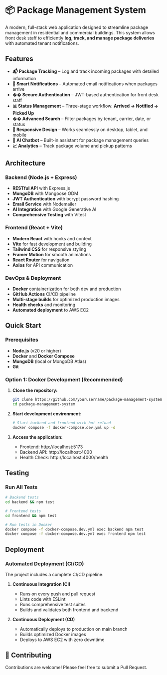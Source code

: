 # 📦 Package Management System

A modern, full-stack web application designed to streamline package management in residential and commercial buildings. This system allows front desk staff to efficiently **log, track, and manage package deliveries** with automated tenant notifications.

## Features

- **📬 Package Tracking** – Log and track incoming packages with detailed information
- **🔔 Smart Notifications** – Automated email notifications when packages arrive
- **�� Secure Authentication** – JWT-based authentication for front desk staff
- **📊 Status Management** – Three-stage workflow: **Arrived → Notified → Picked Up**
- **�� Advanced Search** – Filter packages by tenant, carrier, date, or status
- **📱 Responsive Design** – Works seamlessly on desktop, tablet, and mobile
- **🤖 AI Chatbot** – Built-in assistant for package management queries
- **📈 Analytics** – Track package volume and pickup patterns

## Architecture

### Backend (Node.js + Express)
- **RESTful API** with Express.js
- **MongoDB** with Mongoose ODM
- **JWT Authentication** with bcrypt password hashing
- **Email Service** with Nodemailer
- **AI Integration** with Google Generative AI
- **Comprehensive Testing** with Vitest

### Frontend (React + Vite)
- **Modern React** with hooks and context
- **Vite** for fast development and building
- **Tailwind CSS** for responsive styling
- **Framer Motion** for smooth animations
- **React Router** for navigation
- **Axios** for API communication

### DevOps & Deployment
- **Docker** containerization for both dev and production
- **GitHub Actions** CI/CD pipeline
- **Multi-stage builds** for optimized production images
- **Health checks** and monitoring
- **Automated deployment** to AWS EC2

## Quick Start

### Prerequisites
- **Node.js** (v20 or higher)
- **Docker** and **Docker Compose**
- **MongoDB** (local or MongoDB Atlas)
- **Git**

### Option 1: Docker Development (Recommended)

1. **Clone the repository:**
   ```bash
   git clone https://github.com/yourusername/package-management-system.git
   cd package-management-system
   ```

2. **Start development environment:**
   ```bash
   # Start backend and frontend with hot reload
   docker compose -f docker-compose.dev.yml up -d
   ```

3. **Access the application:**
   - Frontend: http://localhost:5173
   - Backend API: http://localhost:4000
   - Health Check: http://localhost:4000/health

## Testing

### Run All Tests
```bash
# Backend tests
cd backend && npm test

# Frontend tests
cd frontend && npm test

# Run tests in Docker
docker compose -f docker-compose.dev.yml exec backend npm test
docker compose -f docker-compose.dev.yml exec frontend npm test
```

## Deployment

### Automated Deployment (CI/CD)

The project includes a complete CI/CD pipeline:

1. **Continuous Integration (CI)**
   - Runs on every push and pull request
   - Lints code with ESLint
   - Runs comprehensive test suites
   - Builds and validates both frontend and backend

2. **Continuous Deployment (CD)**
   - Automatically deploys to production on main branch
   - Builds optimized Docker images
   - Deploys to AWS EC2 with zero downtime

## 👥 Contributing

Contributions are welcome! Please feel free to submit a Pull Request. 
